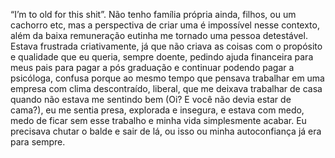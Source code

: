“I’m to old for this shit”. Não tenho família própria ainda, filhos, ou um cachorro etc, mas a perspectiva de criar uma é impossível nesse contexto, além da baixa remuneração eutinha me tornado uma pessoa detestável. Estava frustrada criativamente, já que não criava as coisas com o propósito e qualidade que eu queria, sempre doente, pedindo ajuda financeira para meus pais para pagar a pós graduação e continuar podendo pagar a psicóloga, confusa porque ao mesmo tempo que pensava trabalhar em uma empresa com clima descontraído, liberal, que me deixava trabalhar de casa quando não estava me sentindo bem (Oi? E você não devia estar de cama?), eu me sentia presa, explorada e insegura, e estava com medo, medo de ficar sem esse trabalho e minha vida simplesmente acabar. Eu precisava chutar o balde e sair de lá, ou isso ou minha autoconfiança já era para sempre.